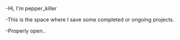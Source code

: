 -Hi, I'm pepper_killer

-This is the space where I save some completed or ongoing projects.

-Properly open..
